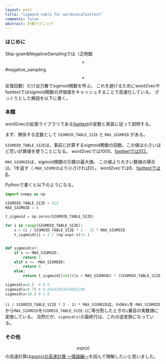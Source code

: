 ```yaml
---
layout: post
title: "sigmoid table for word2vec&fasttext"
comments: false
abstract: 計算テクニック
---
```


### はじめに

Skip-gram&NegativeSamplingでは（正例数 $$\times$$ #negative_sampling $$\times$$ 反復回数）だけ出力層でsigmoid関数を呼ぶ。
これを避けるためにword2vecやfasttextではsigmoid関数の評価値をキャッシュすることで高速化している。
ざっくりとした解説を以下に書く。

### 本題

word2vecの拡張ライブラリである[fasttext](https://github.com/facebookresearch/fastText/blob/5282d91c9f116fe58b9bdbfd467fb1d24f5c4831/src/model.cc)の変数と実装に従って説明する。


まず、関係する定数として `SIGMOID_TABLE_SIZE` と `MAX_SIGMOID` がある。

`SIGMOID_TABLE_SIZE`は、事前に計算するsigmoid関数の回数。この値は小さいほど荒い計算値を使うことになる。
word2vecでは1000、[fasttextでは512](https://github.com/facebookresearch/fastText/blob/fbc42146893cbdfdc784c50956d9b09dda9d46de/src/model.h#L24)。

`MAX_SIGMOID`は、sigmoid関数の引数の最大値。
この値より大きい数値の場合は、1を返す（`-MAX_SIGMOID`より小さければ0）。
word2vecでは6、[fasttextでは8](https://github.com/facebookresearch/fastText/blob/fbc42146893cbdfdc784c50956d9b09dda9d46de/src/model.h#L25)。

Pythonで書くと以下のようになる。

``` python
import numpy as np

SIGMOID_TABLE_SIZE = 512
MAX_SIGMOID = 8

t_sigmoid = np.zeros(SIGMOID_TABLE_SIZE)

for i in range(SIGMOID_TABLE_SIZE):
    x = (i / SIGMOID_TABLE_SIZE * 2 - 1) * MAX_SIGMOID
    t_sigmoid[i] = 1 / (np.exp(-x)+1.)


def sigmoid(x):
    if x >= MAX_SIGMOID:
        return 1.
    elif x <= -MAX_SIGMOID:
        return 0.
    else:
        return t_sigmoid[(int)((x + MAX_SIGMOID) * (SIGMOID_TABLE_SIZE / MAX_SIGMOID / 2))]

sigmoid(x=0.)  # 0.5
sigmoid(x=0.7) # 0.66541055874681398
sigmoid(x=10.) # 1.0
```

`(i / SIGMOID_TABLE_SIZE * 2 - 1) * MAX_SIGMOID`は、index`i`を`-MAX_SIGMOID`から`MAX_SIGMOID`を`SIGMOID_TABLE_SIZE-1`に等分割したときの`i`番目の実数値に変換している。
当然だが、`sigmoid(x)`の最終行は、これの逆変換になっている。

### その他

$$exp(x)$$ の高速計算は[exp(x)の高速計算 ～理論編～](http://www.chokkan.org/blog/archives/320)を読んで理解したいと思いました。
